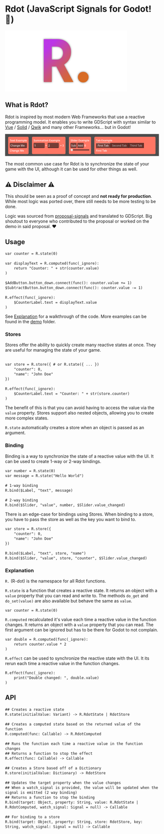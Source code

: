# Rdot (JavaScript Signals for Godot! 🥳)

<img alt="logo" src="banner.png" height="200">

## What is Rdot?

Rdot is inspired by most modern Web Frameworks that use a reactive programming model. It enables you to write GDScript with syntax similar to [Vue](https://vuejs.org/) / [Solid](https://www.solidjs.com/) / [Qwik](https://qwik.dev/) and many other Frameworks... but in Godot!

![example](example.gif)

The most common use case for Rdot is to synchronize the state of your game with the UI, although it can be used for other things as well.

## ⚠️ Disclaimer ⚠️

This should be seen as a proof of concept and **not ready for production**. While most logic was ported over, there still needs to be more testing to be done.

Logic was sourced from [proposal-signals](https://github.com/proposal-signals/proposal-signals) and translated to GDScript.
Big shoutout to everyone who contributed to the proposal or worked on the demo in said proposal. ❤️

## Usage

```gdscript
var counter = R.state(0)

var displayText = R.computed(func(_ignore):
    return "Counter: " + str(counter.value)
)

$AddButton.button_down.connect(func(): counter.value += 1)
$SubtractButton.button_down.connect(func(): counter.value -= 1)

R.effect(func(_ignore):
    $CounterLabel.text = displayText.value
)
```

See [Explanation](#Explanation) for a walkthrough of the code.
More examples can be found in the [demo](https://github.com/Nitwel/Rdot/tree/main/demo) folder.

### Stores

Stores offer the ability to quickly create many reactive states at once. They are useful for managing the state of your game.

```gdscript

var store = R.store({ # or R.state({ ... })
    "counter": 0,
    "name": "John Doe"
})

R.effect(func(_ignore):
    $CounterLabel.text = "Counter: " + str(store.counter)
)

```

The benefit of this is that you can avoid having to access the value via the `value` property.
Stores support also nested objects, allowing you to create more complex states.

`R.state` automatically creates a store when an object is passed as an argument.

### Binding

Binding is a way to synchronize the state of a reactive value with the UI. It can be used to create 1-way or 2-way bindings.

```gdscript
var number = R.state(0)
var message = R.state("Hello World")

# 1-way binding
R.bind($Label, "text", message)

# 2-way binding
R.bind($Slider, "value", number, $Slider.value_changed)
```

There is an edge-case for bindings using Stores. When binding to a store, you have to pass the store as well as the key you want to bind to.

```gdscript
var store = R.store({
    "counter": 0,
    "name": "John Doe"
})

R.bind($Label, "text", store, "name")
R.bind($Slider, "value", store, "counter", $Slider.value_changed)
```

### Explanation

`R.` (R-dot) is the namespace for all Rdot functions.

`R.state` is a function that creates a reactive state. It returns an object with a `value` property that you can read and write to.
The methods `do_get` and `do_set(value)` are also available but behave the same as `value`.
```gdscript
var counter = R.state(0)
```

`R.computed` recalculated it's value each time a reactive value in the function changes. It returns an object with a `value` property that you can read.
The first argument can be ignored but has to be there for Godot to not complain.
```gdscript
var double = R.computed(func(_ignore):
    return counter.value * 2
)
```

`R.effect` can be used to synchronize the reactive state with the UI. It its rerun each time a reactive value in the function changes.

```gdscript
R.effect(func(_ignore):
    print("Double changed: ", double.value)
)
```

## API

```gdscript
## Creates a reactive state
R.state(initialValue: Variant) -> R.RdotState | RdotStore

## Creates a computed state based on the returned value of the function
R.computed(func: Callable) -> R.RdotComputed

## Runs the function each time a reactive value in the function changes
## Returns a function to stop the effect
R.effect(func: Callable) -> Callable

## Creates a Store based off of a Dictionary
R.store(initialValue: Dictionary) -> RdotStore

## Updates the target property when the value changes
## When a watch_signal is provided, the value will be updated when the signal is emitted (2 way binding)
## Returns a function to stop the binding
R.bind(target: Object, property: String, value: R.RdotState | R.RdotComputed, watch_signal: Signal = null) -> Callable

## For binding to a store
R.bind(target: Object, property: String, store: RdotStore, key: String, watch_signal: Signal = null) -> Callable
```
